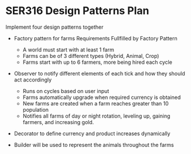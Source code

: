 # SER316 Design Patterns Plan


Implement four design patterns together

- Factory pattern for farms
  Requirements Fullfilled by Factory Pattern
  - A world must start with at least 1 farm
  - Farms can be of 3 different types (Hybrid, Animal, Crop)
  - Farms start with up to 6 farmers, more being hired each cycle
  
- Observer to notify different elements of each tick and how they should act accordingly
  - Runs on cycles based on user input
  - Farms automatically upgrade when required currency is obtained
  - New farms are created when a farm reaches greater than 10 population
  - Notifies all farms of day or night rotation, leveling up, gaining farmers, and increasing gold.
  
- Decorator to define currency and product increases dynamically

- Builder will be used to represent the animals throughout the farms

